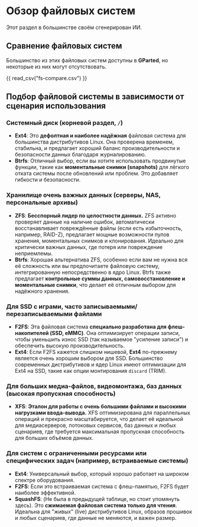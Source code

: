 # Обзор файловых систем
Этот раздел в большинстве своём сгенерирован ИИ.

## Сравнение файловых систем
Большинство из этих файловых систем доступны в **GParted**, но некоторые из них могут отсутствовать.

{{ read_csv("fs-compare.csv") }}

## Подбор файловой системы в зависимости от сценария использования

### Системный диск (корневой раздел, `/`)
* **Ext4**: Это **дефолтная и наиболее надёжная** файловая система для большинства дистрибутивов Linux. Она проверена временем, стабильна, и предлагает хороший баланс производительности и безопасности данных благодаря журналированию.
* **Btrfs**: Отличный выбор, если вы хотите использовать продвинутые функции, такие как **моментальные снимки (snapshots)** для лёгкого отката системы после обновлений или проблем. Это добавляет гибкости и безопасности.

### Хранилище очень важных данных (серверы, NAS, персональные архивы)
* **ZFS**: **Бесспорный лидер по целостности данных.** ZFS активно проверяет данные на наличие ошибок, автоматически восстанавливает повреждённые файлы (если есть избыточность, например, RAID-Z), предлагает мощные возможности пулов хранения, моментальных снимков и клонирования. Идеально для критически важных данных, где потеря или повреждение неприемлемы.
* **Btrfs**: Хорошая альтернатива ZFS, особенно если вам не нужна вся её сложность или вы предпочитаете файловую систему, интегрированную непосредственно в ядро Linux. Btrfs также предлагает **контрольные суммы данных, самовосстановление и моментальные снимки**, что делает её отличным выбором для надёжного хранения.

### Для SSD с играми, часто записываемыми/перезаписываемыми файлами
* **F2FS**: Эта файловая система **специально разработана для флеш-накопителей (SSD, eMMC)**. Она оптимизирует операции записи, чтобы уменьшить износ SSD (так называемое "усиление записи") и обеспечить высокую производительность.
* **Ext4**: Если F2FS кажется слишком нишевой, **Ext4** по-прежнему является очень хорошим выбором для SSD. Большинство современных дистрибутивов и ядер Linux имеют оптимизации для Ext4 на SSD, такие как опции монтирования `discard` (TRIM).

### Для больших медиа-файлов, видеомонтажа, баз данных (высокая пропускная способность)
* **XFS**: **Эталон для работы с очень большими файлами и высокими нагрузками ввода-вывода.** XFS оптимизирована для параллельных операций и прекрасно масштабируется, что делает её идеальной для медиасерверов, потоковых сервисов, баз данных и любых сценариев, где требуется максимальная пропускная способность для больших объёмов данных.

### Для систем с ограниченными ресурсами или специфических задач (например, встраиваемые системы)
* **Ext4**: Универсальный выбор, который хорошо работает на широком спектре оборудования.
* **F2FS**: Если это встраиваемая система с флеш-памятью, F2FS будет наиболее эффективной.
* **SquashFS**: (Не была в предыдущей таблице, но стоит упомянуть здесь). Это **сжимаемая файловая система только для чтения**. Идеальна для "живых" (live) дистрибутивов Linux, образов прошивок и любых сценариев, где данные не меняются, и важен размер.